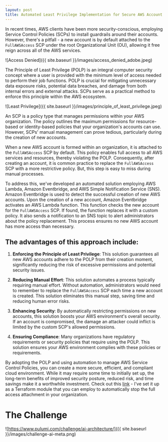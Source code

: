 ```yaml
---
layout: post
title: Automated Least Privilege Implementation for Secure AWS Account Creation
---
```


In recent times, AWS clients have been more security-conscious, employing Service Control Policies (SCPs) to install guardrails around their accounts. However, there's a pitfall - a new account is by default attached to the `FullAWSAccess` SCP under the root Organizational Unit (OU), allowing it free reign across all of the AWS services.

![Access Denied]({{ site.baseurl }}/images/access_denied_adobe.jpeg)

The Principle of Least Privilege (POLP) is an integral computer security concept where a user is provided with the minimum level of access needed to perform their job functions. POLP is crucial for mitigating unnecessary data exposure risks, potential data breaches, and damage from both internal errors and external attacks. SCPs serve as a practical method to enforce this principle within the AWS ecosystem.

![Least Privilege]({{ site.baseurl }}/images/principle_of_least_privilege.jpeg)

An SCP is a policy type that manages permissions within your AWS organization. The policy outlines the maximum permissions for resource-based or identity-based policies that your organization's accounts can use. However, SCPs' manual management can prove tedious, particularly during the creation of new accounts.

When a new AWS account is formed within an organization, it is attached to the `FullAWSAccess` SCP by default. This policy enables full access to all AWS services and resources, thereby violating the POLP. Consequently, after creating an account, it is common practice to replace the `FullAWSAccess` SCP with a more restrictive policy. But, this step is easy to miss during manual processes.

To address this, we've developed an automated solution employing AWS Lambda, Amazon Eventbridge, and AWS Simple Notification Service (SNS). Amazon Eventbridge is used to detect the successful creation of new AWS accounts. Upon the creation of a new account, Amazon Eventbridge activates an AWS Lambda function. This function checks the new account for the `FullAWSAccess` SCP. If found, the function replaces it with a custom policy. It also sends a notification to an SNS topic to alert administrators about the policy replacement. This process ensures no new AWS account has more access than necessary.

## The advantages of this approach include:

1. **Enforcing the Principle of Least Privilege**: This solution guarantees all new AWS accounts adhere to the POLP from their creation moment, significantly reducing the risk of excessive permissions and potential security issues.

2. **Reducing Manual Effort**: This solution automates a process typically requiring manual effort. Without automation, administrators would need to remember to replace the `FullAWSAccess` SCP each time a new account is created. This solution eliminates this manual step, saving time and reducing human error risks.

3. **Enhancing Security**: By automatically restricting permissions on new accounts, this solution boosts your AWS environment's overall security. If an account is compromised, the damage an attacker could inflict is limited by the custom SCP's allowed permissions.

4. **Ensuring Compliance**: Many organizations have regulatory requirements or security policies that require using the POLP. This solution ensures your AWS environment complies with these policies or requirements.

By adopting the POLP and using automation to manage AWS Service Control Policies, you can create a more secure, efficient, and compliant cloud environment. While it may require some time to initially set up, the long-term benefits of improved security posture, reduced risk, and time savings make it a worthwhile investment. Check out this [link](https://github.com/joebywan/tfmodules/tree/main/auto_Remove_Full_Access_SCP) - I've set it up as a Terraform module that you can employ to automatically stop the full access attachment in your organization.


# The Challenge
![https://www.pulumi.com/challenge/ai-architecture/]({{ site.baseurl }}/images/challenge-ai-meta.png)
